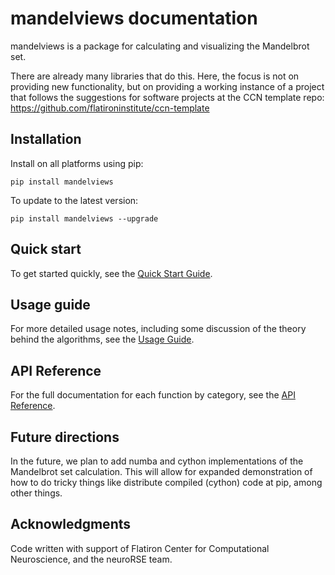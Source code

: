 # mandelviews documentation
mandelviews is a package for calculating and visualizing the Mandelbrot set.

There are already many libraries that do this. Here, the focus is not on providing new functionality, but on providing a working instance of a project that follows the suggestions for software projects at the CCN template repo:  
https://github.com/flatironinstitute/ccn-template

## Installation
Install on all platforms using pip:    

    pip install mandelviews

To update to the latest version:

    pip install mandelviews --upgrade

## Quick start
To get started quickly, see the [Quick Start Guide](quick_start.md).

## Usage guide
For more detailed usage notes, including some discussion of the theory behind the algorithms, see the [Usage Guide](usage_guide.md).

## API Reference
For the full documentation for each function by category, see the [API Reference](api_reference.md).
 
## Future directions
In the future, we plan to add numba and cython implementations of the Mandelbrot set calculation. This will allow for expanded demonstration of how to do tricky things like distribute compiled (cython) code at pip, among other things.

## Acknowledgments
Code written with support of Flatiron Center for Computational Neuroscience, and the neuroRSE team. 